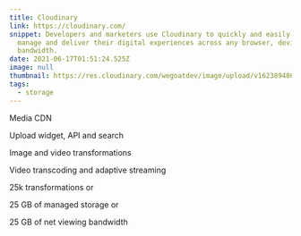 ```yaml
---
title: Cloudinary
link: https://cloudinary.com/
snippet: Developers and marketers use Cloudinary to quickly and easily create,
  manage and deliver their digital experiences across any browser, device and
  bandwidth.
date: 2021-06-17T01:51:24.525Z
image: null
thumbnail: https://res.cloudinary.com/wegoatdev/image/upload/v1623894867/freestuffdev/stuff/Screen_Shot_2021-06-17_at_9.53.07_AM-removebg-preview.png
tags:
  - storage
---
```

Media CDN  

Upload widget, API and search  

Image and video transformations

Video transcoding and adaptive streaming

25k transformations or  

25 GB of managed storage or  

25 GB of net viewing bandwidth